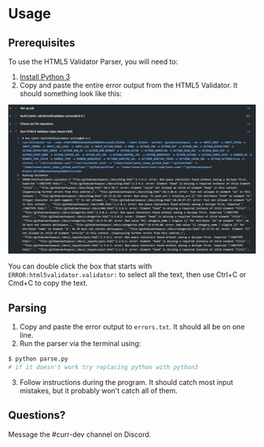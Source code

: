 # Usage

## Prerequisites

To use the HTML5 Validator Parser, you will need to:

1. [Install Python 3](https://docs.python-guide.org/starting/installation/)
2. Copy and paste the entire error output from the HTML5 Validator. It should
   something look like this:

![HTML5 validator error output](error-output.png)

You can double click the box that starts with `ERROR:html5validator.validator:`
to select all the text, then use Ctrl+C or Cmd+C to copy the text.

## Parsing

1. Copy and paste the error output to `errors.txt`. It should all be on one line.
2. Run the parser via the terminal using:
```bash
$ python parse.py
# if it doesn't work try replacing python with python3
```
3. Follow instructions during the program. It should catch most input mistakes,
   but it probably won't catch all of them.

## Questions?

Message the #curr-dev channel on Discord.
